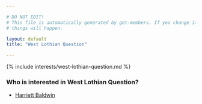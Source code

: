 ```yaml
---

# DO NOT EDIT!
# This file is automatically generated by get-members. If you change it, bad
# things will happen.

layout: default
title: "West Lothian Question"

---
```


{% include interests/west-lothian-question.md %}

### Who is interested in West Lothian Question?


* [Harriett Baldwin](members/harriett-baldwin.html)
